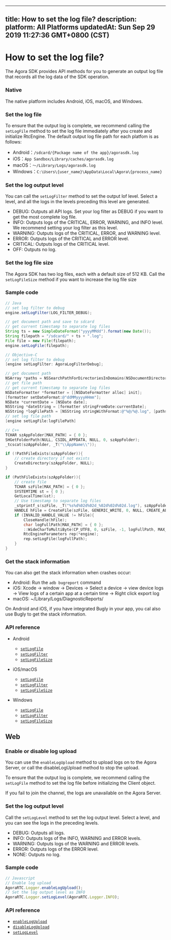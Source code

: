 
---
title: How to set the log file?
description: 
platform: All Platforms
updatedAt: Sun Sep 29 2019 11:27:36 GMT+0800 (CST)
---
# How to set the log file?
The Agora SDK provides API methods for you to generate an output log file that records all the log data of the SDK operation.

### Native

The native platform includes Android, iOS, macOS, and Windows.

### Set the log file

To ensure that the output log is complete, we recommend calling the `setLogFile` method to set the log file immediately after you create and initialize RtcEngine. The default output log file path for each platfom is as follows:

- Android：`/sdcard/{Package name of the app}/agorasdk.log`
- iOS：`App Sandbox/Library/caches/agorasdk.log`
- macOS：`～/Library/Logs/agorasdk.log`
- Windows：`C:\Users\{user_name}\AppData\Local\Agora\{process_name}`

### Set the log output level

You can call the `setLogFilter` method to set the output lof level. Select a level, and all the logs in the levels preceding this level are generated. 

- DEBUG: Outputs all API logs. Set your log filter as DEBUG if you want to get the most complete log file.
- INFO: Outputs logs of the CRITICAL, ERROR, WARNING, and INFO level. We recommend setting your log filter as this level.
- WARNING:  Outputs logs of the CRITICAL, ERROR, and WARNING level.
- ERROR: Outputs logs of the CRITICAL and ERROR level.
- CRITICAL: Outputs logs of the CRITICAL level.
- OFF: Outputs no log.

### Set the log file size

The Agora SDK has two log files, each with a default size of 512 KB. Call the `setLogFileSize` method if you want to increase the log file size

### Sample code

```java
// Java
// set log filter to debug
engine.setLogFilter(LOG_FILTER_DEBUG);

// get document path and save to sdcard
// get current timestamp to separate log files
String ts = new SimpleDateFormat("yyyyMMdd").format(new Date());
String filepath = "/sdcard/" + ts + ".log";
File file = new File(filepath);
engine.setLogFile(filepath);
```

```objective-c
// Objective-C
// set log filter to debug
[engine setLogFilter: AgoraLogFilterDebug];

// get document path
NSArray *paths = NSSearchPathForDirectoriesInDomains(NSDocumentDirectory, NSUserDomainMask, YES);
// get file path
// get current timestamp to separate log files
NSDateFormatter *formatter = [[NSDateFormatter alloc] init];
[formatter setDateFormat:@"ddMMyyyyHHmm"];
NSDate *currentDate = [NSDate date];
NSString *dateString = [formatter stringFromDate:currentDate];
NSString *logFilePath = [NSString stringWithFormat:@"%@/%@.log", [paths objectAtIndex:0], dateString];
// set log file path
[engine setLogFile:logFilePath]
```

```C++
// C++
TCHAR szAppFolder[MAX_PATH] = { 0 };
SHGetFolderPath(NULL, CSIDL_APPDATA, NULL, 0, szAppFolder);
_tcscat(szAppFolder, _T("\\AppName\\"));

if (!PathFileExists(szAppFolder)){
    // create directory if not exists
    CreateDirectory(szAppFolder, NULL);
}

if (PathFileExists(szAppFolder)){
    // create file
    TCHAR szFile[MAX_PATH] = { 0 };
    SYSTEMTIME st = { 0 };
    GetLocalTime(&st);
    // Use timestamp to separate log files
    _stprintf_s(szFile, _T("%s%d%02d%02d_%02d%02d%02d.log"), szAppFolder, st.wYear, st.wMonth, st.wDay, st.wHour, st.wMinute, st.wSecond);
    HANDLE hFile = CreateFile(szFile, GENERIC_WRITE, 0, NULL, CREATE_ALWAYS, 0, NULL);
    if (INVALID_HANDLE_VALUE != hFile){
        CloseHandle(hFile);
        char logFullPath[MAX_PATH] = { 0 };
        ::WideCharToMultiByte(CP_UTF8, 0, szFile, -1, logFullPath, MAX_PATH, NULL, NULL);
        RtcEngineParameters rep(*engine);
        rep.setLogFile(logFullPath);
    }
}
```

### Get the stack information

You can also get the stack information when crashes occur:

- Android: Run the `adb bugreport` command
- iOS: Xcode → window → Devices → Select a device → view device logs → View logs of a certain app at a certain time → Right click export log
- macOS: ~/Library/Logs/DiagnosticReports/

On Android and iOS, if you have integrated Bugly in your app, you cal also use Bugly to get the stack information.

### API reference

- Android
	- [`setLogFile`](https://docs.agora.io/en/faqs/API%20Reference/java/classio_1_1agora_1_1rtc_1_1_rtc_engine.html#ab25d55c7f95903ff09280e308a977c08)
	- [`setLogFilter`](https://docs.agora.io/en/faqs/API%20Reference/java/classio_1_1agora_1_1rtc_1_1_rtc_engine.html#abb16ab61cebb6c676e1aab61030c3181)
	- [`setLogFileSize`](https://docs.agora.io/en/faqs/API%20Reference/java/classio_1_1agora_1_1rtc_1_1_rtc_engine.html#a50fd37c6f5b8fc144b18ed4620aee6fc)

- iOS/macOS
	- [`setLogFile`](https://docs.agora.io/en/faqs/API%20Reference/oc/Classes/AgoraRtcEngineKit.html#//api/name/setLogFile:)
	- [`setLogFilter`](https://docs.agora.io/en/faqs/API%20Reference/oc/Classes/AgoraRtcEngineKit.html#//api/name/setLogFilter:)
	- [`setLogFileSize`](https://docs.agora.io/en/faqs/API%20Reference/oc/Classes/AgoraRtcEngineKit.html#//api/name/setLogFileSize:)

- Windows
	- [`setLogFile`](https://docs.agora.io/en/faqs/API%20Reference/cpp/classagora_1_1rtc_1_1_i_rtc_engine.html#ae5a8ef2082a0ac196ecc128ee408def3)
	- [`setLogFilter`](https://docs.agora.io/en/faqs/API%20Reference/cpp/classagora_1_1rtc_1_1_i_rtc_engine.html#acfc056b4c693d134bece8e7c0f05e69f)
	- [`setLogFileSize`](https://docs.agora.io/en/faqs/API%20Reference/cpp/classagora_1_1rtc_1_1_i_rtc_engine.html#a1fa35cd4f874109a26895a95096a873f)

## Web

### Enable or disable log upload

You can use the `enableLogUpload` method to upload logs on to the Agora Server, or call the disableLogUpload method to stop the upload.

To ensure that the output log is complete, we recommend calling the `setLogFile` method to set the log file before initializing the Client object.

<div class="alert note">If you fail to join the channel, the logs are unavailable on the Agora Server.</div>

### Set the log output level

Call  the `setLogLevel` method to set the log output level. Select a level, and you can see the logs in the preceding levels.

- DEBUG: Outputs all logs.
- INFO: Outputs logs of the INFO, WARNING and ERROR levels.
- WARNING: Outputs logs of the WARNING and ERROR levels.
- ERROR: Outputs logs of the ERROR level.
- NONE: Outputs no log.

### Sample code

```javascript
// Javascript
// Enable log upload
AgoraRTC.Logger.enableLogUpload();
// Set the log output level as INFO
AgoraRTC.Logger.setLogLevel(AgoraRTC.Logger.INFO);
```

### API reference

- [`enableLogUpload`](https://docs.agora.io/en/faqs/API%20Reference/web/modules/agorartc.logger.html#enablelogupload)
- [`disableLogUpload`](https://docs.agora.io/en/faqs/API%20Reference/web/modules/agorartc.logger.html#disablelogupload)
- [`setLogLevel`](https://docs.agora.io/en/faqs/API%20Reference/web/modules/agorartc.logger.html#setloglevel)



